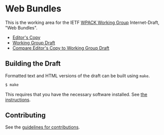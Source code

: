# Web Bundles

This is the working area for the IETF [WPACK Working Group](https://datatracker.ietf.org/wg/wpack/documents/) Internet-Draft, "Web Bundles".

* [Editor's Copy](https://jyasskin.github.io/wpack-bundled-responses/#go.draft-ietf-wpack-bundled-responses.html)
* [Working Group Draft](https://datatracker.ietf.org/doc/html/draft-ietf-wpack-bundled-responses)
* [Compare Editor's Copy to Working Group Draft](https://jyasskin.github.io/wpack-bundled-responses/#go.draft-ietf-wpack-bundled-responses.diff)

## Building the Draft

Formatted text and HTML versions of the draft can be built using `make`.

```sh
$ make
```

This requires that you have the necessary software installed.  See
[the instructions](https://github.com/martinthomson/i-d-template/blob/master/doc/SETUP.md).


## Contributing

See the
[guidelines for contributions](https://github.com/jyasskin/wpack-bundled-responses/blob/main/CONTRIBUTING.md).
